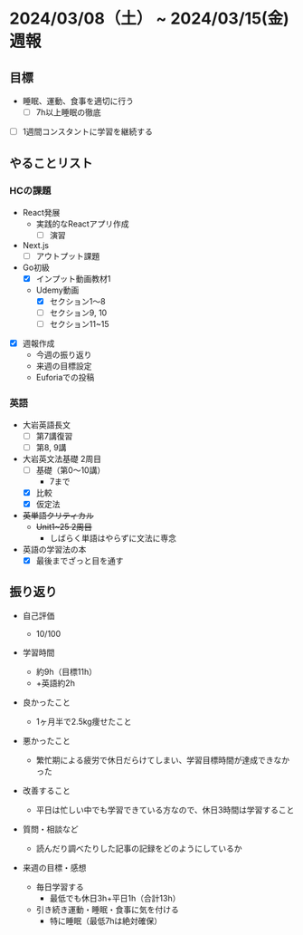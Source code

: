 # 2024/03/08（土） ~ 2024/03/15(金) 週報

## 目標

- 睡眠、運動、食事を適切に行う
  - [ ] 7h以上睡眠の徹底
- [ ] 1週間コンスタントに学習を継続する

## やることリスト

### HCの課題

- React発展
  - 実践的なReactアプリ作成
    - [ ] 演習
- Next.js
  - [ ] アウトプット課題
- Go初級
  - [x] インプット動画教材1
  - Udemy動画
    - [x] セクション1〜8
    - [ ] セクション9, 10
    - [ ] セクション11~15

- [x] 週報作成
  - 今週の振り返り
  - 来週の目標設定
  - Euforiaでの投稿

### 英語

- 大岩英語長文
  - [ ] 第7講復習
  - [ ] 第8, 9講
- 大岩英文法基礎 2周目
  - [ ] 基礎（第0〜10講）
    - 7まで
  - [x] 比較
  - [x] 仮定法
- ~~英単語クリティカル~~
  - ~~Unit1~25 2周目~~
    - しばらく単語はやらずに文法に専念
- 英語の学習法の本
  - [x] 最後までざっと目を通す

## 振り返り

- 自己評価
  - 10/100

- 学習時間
  - 約9h（目標11h）
  - +英語約2h

- 良かったこと
  - 1ヶ月半で2.5kg痩せたこと
- 悪かったこと
  - 繁忙期による疲労で休日だらけてしまい、学習目標時間が達成できなかった
- 改善すること
  - 平日は忙しい中でも学習できている方なので、休日3時間は学習すること
- 質問・相談など
  - 読んだり調べたりした記事の記録をどのようにしているか
- 来週の目標・感想
  - 毎日学習する
    - 最低でも休日3h+平日1h（合計13h）
  - 引き続き運動・睡眠・食事に気を付ける
    - 特に睡眠（最低7hは絶対確保）
